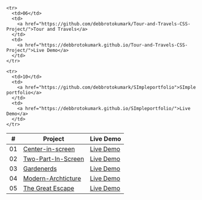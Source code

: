 <table>
  <thead>
    <tr>
      <th>#</th>
      <th>Project</th>
      <th>Live Demo</th>
    </tr>
  </thead>
  <tbody>
    <tr>
      <td>01</td>
      <td>
        <a href="https://github.com/debbrotokumark/Center-in-screen/">Center-in-screen</a>
      </td>
      <td>
        <a href="https://debbrotokumark.github.io/Center-in-screen/">Live Demo</a>
      </td>
    </tr>
    <tr>
      <td>02</td>
      <td>
        <a href="https://github.com/debbrotokumark/Two-Part-In-Screen-CSS-Projects">Two-Part-In-Screen</a>
      </td>
      <td>
        <a href="https://debbrotokumark.github.io/Two-Part-In-Screen-CSS-Projects/">Live Demo</a>
      </td>
    </tr>
    <tr>
      <td>03</td>
      <td>
        <a href="https://github.com/debbrotokumark/Gardenerds-CSS-Project">Gardenerds</a>
      </td>
      <td>
        <a href="https://debbrotokumark.github.io/Gardenerds-CSS-Project/">Live Demo</a>
      </td>
    </tr>
    <tr>
      <td>04</td>
      <td>
        <a href="https://github.com/debbrotokumark/Modern-Archticture-CSS-Project">Modern-Archticture</a>
      </td>
      <td>
        <a href="https://debbrotokumark.github.io/Modern-Archticture-CSS-Project/">Live Demo</a>
      </td>
    </tr>
    <tr>
      <td>05</td>
      <td>
        <a href="https://github.com/debbrotokumark/The-Great-Escape-CSS-Project/">The Great Escape</a>
      </td>
      <td>
        <a href="https://debbrotokumark.github.io/The-Great-Escape-CSS-Project/">Live Demo</a>
      </td>
    </tr> 
    
    <tr>
      <td>06</td>
      <td>
        <a href="https://github.com/debbrotokumark/Tour-and-Travels-CSS-Project/">Tour and Travels</a>
      </td>
      <td>
        <a href="https://debbrotokumark.github.io/Tour-and-Travels-CSS-Project/">Live Demo</a>
      </td>
    </tr>

    <tr>
      <td>10</td>
      <td>
        <a href="https://github.com/debbrotokumark/SImpleportfolio">SImple portfolio</a>
      </td>
      <td>
        <a href="https://debbrotokumark.github.io/SImpleportfolio/">Live Demo</a>
      </td>
    </tr>



  </tbody>
</table>
